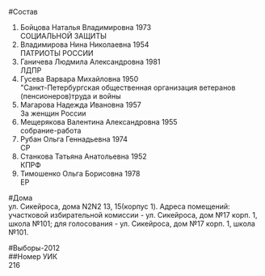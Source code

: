 #Состав  
1. Бойцова Наталья Владимировна 1973  
    СОЦИАЛЬНОЙ ЗАЩИТЫ  
2. Владимирова Нина Николаевна 1954  
    ПАТРИОТЫ РОССИИ  
3. Ганичева Людмила Александровна 1981  
    ЛДПР  
4. Гусева Варвара Михайловна 1950  
    "Санкт-Петербургская общественная организация ветеранов (пенсионеров)труда и войны  
5. Магарова Надежда Ивановна 1957  
    За женщин России  
6. Мещерякова Валентина Александровна 1955  
    собрание-работа  
7. Рубан Ольга Геннадьевна 1974  
    СР  
8. Станкова Татьяна Анатольевна 1952  
    КПРФ  
9. Тимошенко Ольга Борисовна 1978  
    ЕР  
  
#Дома  
ул. Сикейроса, дома N2N2 13, 15(корпус 1). Адреса помещений: участковой избирательной комиссии - ул. Сикейроса, дом №17 корп. 1, школа №101; для голосования - ул. Сикейроса, дом №17 корп. 1, школа №101.  
  
#Выборы-2012  
##Номер УИК  
216  
